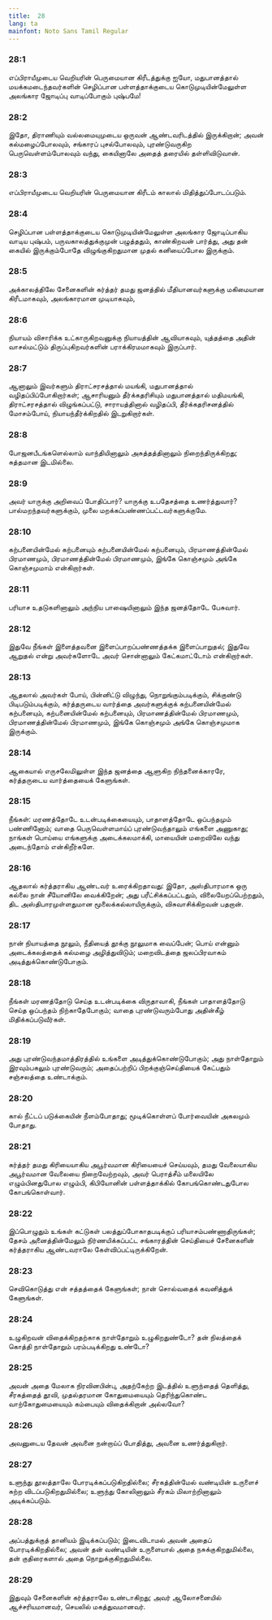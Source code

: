```yaml
---
title:  28
lang: ta
mainfont: Noto Sans Tamil Regular
---
```


###  28:1

எப்பிராயீமுடைய வெறியரின் பெருமையான கிரீடத்துக்கு ஐயோ, மதுபானத்தால் மயக்கமடைந்தவர்களின் செழிப்பான பள்ளத்தாக்குடைய கொடுமுடியின்மேலுள்ள அலங்கார ஜோடிப்பு வாடிப்போகும் புஷ்பமே!

###  28:2

இதோ, திராணியும் வல்லமையுமுடைய ஒருவன் ஆண்டவரிடத்தில் இருக்கிறான்; அவன் கல்மழைப்போலவும், சங்காரப் புசல்போலவும், புரண்டுவருகிற பெருவெள்ளம்போலவும் வந்து, கையினாலே அதைத் தரையில் தள்ளிவிடுவான்.

###  28:3

எப்பிராயீமுடைய வெறியரின் பெருமையான கிரீடம் காலால் மிதித்துப்போடப்படும்.

###  28:4

செழிப்பான பள்ளத்தாக்குடைய கொடுமுடியின்மேலுள்ள அலங்கார ஜோடிப்பாகிய வாடிய புஷ்பம், பருவகாலத்துக்குமுன் பழுத்ததும், காண்கிறவன் பார்த்து, அது தன் கையில் இருக்கும்போதே விழுங்குகிறதுமான முதல் கனியைப்போல இருக்கும்.

###  28:5

அக்காலத்திலே சேனைகளின் கர்த்தர் தமது ஜனத்தில் மீதியானவர்களுக்கு மகிமையான கிரீடமாகவும், அலங்காரமான முடியாகவும்,

###  28:6

நியாயம் விசாரிக்க உட்காருகிறவனுக்கு நியாயத்தின் ஆவியாகவும், யுத்தத்தை அதின் வாசல்மட்டும் திருப்புகிறவர்களின் பராக்கிரமமாகவும் இருப்பார்.

###  28:7

ஆனாலும் இவர்களும் திராட்சரசத்தால் மயங்கி, மதுபானத்தால் வழிதப்பிப்போகிறார்கள்; ஆசாரியனும் தீர்க்கதரிசியும் மதுபானத்தால் மதிமயங்கி, திராட்சரசத்தால் விழுங்கப்பட்டு, சாராயத்தினால் வழிதப்பி, தீர்க்கதரிசனத்தில் மோசம்போய், நியாயந்தீர்க்கிறதில் இடறுகிறார்கள்.

###  28:8

போஜனபீடங்களெல்லாம் வாந்தியினாலும் அசுத்தத்தினாலும் நிறைந்திருக்கிறது; சுத்தமான இடமில்லை.

###  28:9

அவர் யாருக்கு அறிவைப் போதிப்பார்? யாருக்கு உபதேசத்தை உணர்த்துவார்? பால்மறந்தவர்களுக்கும், முலை மறக்கப்பண்ணப்பட்டவர்களுக்குமே.

###  28:10

கற்பனையின்மேல் கற்பனையும் கற்பனையின்மேல் கற்பனையும், பிரமாணத்தின்மேல் பிரமாணமும், பிரமாணத்தின்மேல் பிரமாணமும், இங்கே கொஞ்சமும் அங்கே கொஞ்சமுமாம் என்கிறார்கள்.

###  28:11

பரியாச உதடுகளினாலும் அந்நிய பாஷையினாலும் இந்த ஜனத்தோடே பேசுவார்.

###  28:12

இதுவே நீங்கள் இளைத்தவனை இளைப்பாறப்பண்ணத்தக்க இளைப்பாறுதல்; இதுவே ஆறுதல் என்று அவர்களோடே அவர் சொன்னாலும் கேட்கமாட்டோம் என்கிறார்கள்.

###  28:13

ஆதலால் அவர்கள் போய், பின்னிட்டு விழுந்து, நொறுங்கும்படிக்கும், சிக்குண்டு பிடிபடும்படிக்கும், கர்த்தருடைய வார்த்தை அவர்களுக்குக் கற்பனையின்மேல் கற்பனையும், கற்பனையின்மேல் கற்பனையும், பிரமாணத்தின்மேல் பிரமாணமும், பிரமாணத்தின்மேல் பிரமாணமும், இங்கே கொஞ்சமும் அங்கே கொஞ்சமுமாக இருக்கும்.

###  28:14

ஆகையால் எருசலேமிலுள்ள இந்த ஜனத்தை ஆளுகிற நிந்தனைக்காரரே, கர்த்தருடைய வார்த்தையைக் கேளுங்கள்.

###  28:15

நீங்கள்: மரணத்தோடே உடன்படிக்கையையும், பாதாளத்தோடே ஒப்பந்தமும் பண்ணினோம்; வாதை பெருவெள்ளமாய்ப் புரண்டுவந்தாலும் எங்களை அணுகாது; நாங்கள் பொய்யை எங்களுக்கு அடைக்கலமாக்கி, மாயையின் மறைவிலே வந்து அடைந்தோம் என்கிறீர்களே.

###  28:16

ஆதலால் கர்த்தராகிய ஆண்டவர் உரைக்கிறதாவது: இதோ, அஸ்திபாரமாக ஒரு கல்லை நான் சீயோனிலே வைக்கிறேன்; அது பரீட்சிக்கப்பட்டதும், விலையேறப்பெற்றதும், திட அஸ்திபாரமுள்ளதுமான மூலைக்கல்லாயிருக்கும், விசுவாசிக்கிறவன் பதறான்.

###  28:17

நான் நியாயத்தை நூலும், நீதியைத் தூக்கு நூலுமாக வைப்பேன்; பொய் என்னும் அடைக்கலத்தைக் கல்மழை அழித்துவிடும்; மறைவிடத்தை ஜலப்பிரவாகம் அடித்துக்கொண்டுபோகும்.

###  28:18

நீங்கள் மரணத்தோடு செய்த உடன்படிக்கை விருதாவாகி, நீங்கள் பாதாளத்தோடு செய்த ஒப்பந்தம் நிற்காதேபோகும்; வாதை புரண்டுவரும்போது அதின்கீழ் மிதிக்கப்படுவீர்கள்.

###  28:19

அது புரண்டுவந்தமாத்திரத்தில் உங்களை அடித்துக்கொண்டுபோகும்; அது நாள்தோறும் இரவும்பகலும் புரண்டுவரும்; அதைப்பற்றிப் பிறக்குஞ்செய்தியைக் கேட்பதும் சஞ்சலத்தை உண்டாக்கும்.

###  28:20

கால் நீட்டப் படுக்கையின் நீளம்போதாது; மூடிக்கொள்ளப் போர்வையின் அகலமும் போதாது.

###  28:21

கர்த்தர் தமது கிரியையாகிய அபூர்வமான கிரியையைச் செய்யவும், தமது வேலையாகிய அபூர்வமான வேலையை நிறைவேற்றவும், அவர் பெராத்சீம் மலையிலே எழும்பினதுபோல எழும்பி, கிபியோனின் பள்ளத்தாக்கில் கோபங்கொண்டதுபோல கோபங்கொள்வார்.

###  28:22

இப்பொழுதும் உங்கள் கட்டுகள் பலத்துப்போகாதபடிக்குப் பரியாசம்பண்ணாதிருங்கள்; தேசம் அனைத்தின்மேலும் நிர்ணயிக்கப்பட்ட சங்காரத்தின் செய்தியைச் சேனைகளின் கர்த்தராகிய ஆண்டவராலே கேள்விப்பட்டிருக்கிறேன்.

###  28:23

செவிகொடுத்து என் சத்தத்தைக் கேளுங்கள்; நான் சொல்வதைக் கவனித்துக் கேளுங்கள்.

###  28:24

உழுகிறவன் விதைக்கிறதற்காக நாள்தோறும் உழுகிறதுண்டோ? தன் நிலத்தைக் கொத்தி நாள்தோறும் பரம்படிக்கிறது உண்டோ?

###  28:25

அவன் அதை மேலாக நிரவினபின்பு, அதற்கேற்ற இடத்தில் உளுந்தைத் தெளித்து, சீரகத்தைத் தூவி, முதல்தரமான கோதுமையையும் தெரிந்துகொண்ட வாற்கோதுமையையும் கம்பையும் விதைக்கிறான் அல்லவோ?

###  28:26

அவனுடைய தேவன் அவனை நன்றாய்ப் போதித்து, அவனை உணர்த்துகிறார்.

###  28:27

உளுந்து தூலத்தாலே போரடிக்கப்படுகிறதில்லை; சீரகத்தின்மேல் வண்டியின் உருளைச் சுற்ற விடப்படுகிறதுமில்லை; உளுந்து கோலினாலும் சீரகம் மிலாற்றினாலும் அடிக்கப்படும்.

###  28:28

அப்பத்துக்குத் தானியம் இடிக்கப்படும்; இடைவிடாமல் அவன் அதைப் போரடிக்கிறதில்லை; அவன் தன் வண்டியின் உருளையால் அதை நசுக்குகிறதுமில்லை, தன் குதிரைகளால் அதை நொறுக்குகிறதுமில்லை.

###  28:29

இதுவும் சேனைகளின் கர்த்தராலே உண்டாகிறது; அவர் ஆலோசனையில் ஆச்சரியமானவர், செயலில் மகத்துவமானவர்.

